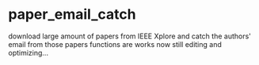 # paper_email_catch
download large amount of papers from IEEE Xplore and catch the authors' email from those papers
functions are works now
still editing and optimizing...
